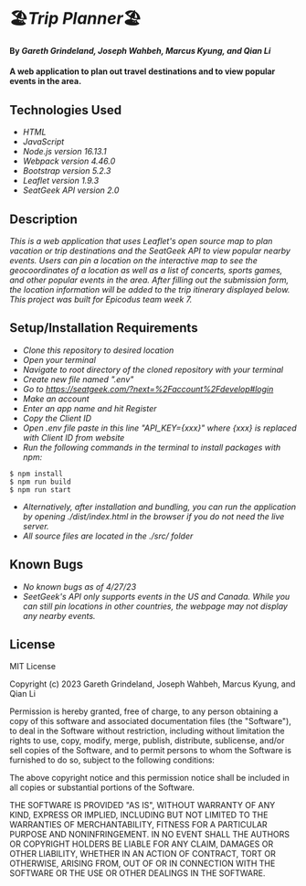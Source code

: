 # 🏖_Trip Planner_🏖

#### By _**Gareth Grindeland, Joseph Wahbeh, Marcus Kyung, and Qian Li**_

#### A web application to plan out travel destinations and to view popular events in the area.

## Technologies Used

* _HTML_
* _JavaScript_
* _Node.js version 16.13.1_
* _Webpack version 4.46.0_
* _Bootstrap version 5.2.3_
* _Leaflet version 1.9.3_
* _SeatGeek API version 2.0_


## Description

_This is a web application that uses Leaflet's open source map to plan vacation or trip destinations and the SeatGeek API to view popular nearby events. Users can pin a location on the interactive map to see the geocoordinates of a location as well as a list of concerts, sports games, and other popular events in the area. After filling out the submission form, the location information will be added to the trip itinerary displayed below. This project was built for Epicodus team week 7._

## Setup/Installation Requirements

* _Clone this repository to desired location_
* _Open your terminal_
* _Navigate to root directory of the cloned repository with your terminal_
* _Create new file named *".env"*_
* _Go to https://seatgeek.com/?next=%2Faccount%2Fdevelop#login_
* _Make an account_
* _Enter an app name and hit Register_
* _Copy the Client ID_
* _Open .env file paste in this line "API_KEY={xxx}" where {xxx} is replaced with Client ID from website_
* _Run the following commands in the terminal to install packages with npm:_
```
$ npm install
$ npm run build
$ npm run start
```
* _Alternatively, after installation and bundling, you can run the application by opening ./dist/index.html in the browser if you do not need the live server._
* _All source files are located in the ./src/ folder_

## Known Bugs

* _No known bugs as of 4/27/23_
* _SeetGeek's API only supports events in the US and Canada. While you can still pin locations in other countries, the webpage may not display any nearby events._

## License

MIT License

Copyright (c) 2023 Gareth Grindeland, Joseph Wahbeh, Marcus Kyung, and Qian Li

Permission is hereby granted, free of charge, to any person obtaining a copy of this software and associated documentation files (the "Software"), to deal in the Software without restriction, including without limitation the rights to use, copy, modify, merge, publish, distribute, sublicense, and/or sell copies of the Software, and to permit persons to whom the Software is furnished to do so, subject to the following conditions:

The above copyright notice and this permission notice shall be included in all copies or substantial portions of the Software.

THE SOFTWARE IS PROVIDED "AS IS", WITHOUT WARRANTY OF ANY KIND, EXPRESS OR IMPLIED, INCLUDING BUT NOT LIMITED TO THE WARRANTIES OF MERCHANTABILITY, FITNESS FOR A PARTICULAR PURPOSE AND NONINFRINGEMENT. IN NO EVENT SHALL THE AUTHORS OR COPYRIGHT HOLDERS BE LIABLE FOR ANY CLAIM, DAMAGES OR OTHER LIABILITY, WHETHER IN AN ACTION OF CONTRACT, TORT OR OTHERWISE, ARISING FROM, OUT OF OR IN CONNECTION WITH THE SOFTWARE OR THE USE OR OTHER DEALINGS IN THE SOFTWARE.
